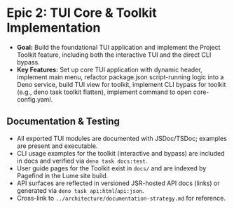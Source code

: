 # **Epic 2: TUI Core & Toolkit Implementation**  

* **Goal:** Build the foundational TUI application and implement the Project Toolkit feature, including both the interactive TUI and the direct CLI bypass.  
* **Key Features:** Set up core TUI application with dynamic header, implement main menu, refactor package.json script-running logic into a Deno service, build TUI view for toolkit, implement CLI bypass for toolkit (e.g., deno task toolkit flatten), implement command to open core-config.yaml.  

## Documentation & Testing

* All exported TUI modules are documented with JSDoc/TSDoc; examples are present and executable.
* CLI usage examples for the toolkit (interactive and bypass) are included in docs and verified via `deno task docs:test`.
* User guide pages for the Toolkit exist in `docs/` and are indexed by Pagefind in the Lume site build.
* API surfaces are reflected in versioned JSR-hosted API docs (links) or generated via `deno task api:html`/`api:json`.
* Cross-link to `../architecture/documentation-strategy.md` for reference.
